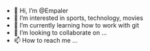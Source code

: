 - 👋 Hi, I’m @Empaler
- 👀 I’m interested in sports, technology, movies
- 🌱 I’m currently learning how to work with git
- 💞️ I’m looking to collaborate on ...
- 📫 How to reach me ...

<!---
Empaler/Empaler is a ✨ special ✨ repository because its `README.md` (this file) appears on your GitHub profile.
You can click the Preview link to take a look at your changes.
--->
